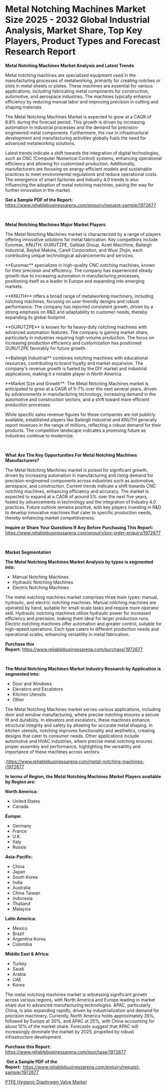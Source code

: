 <p><h1>Metal Notching Machines Market Size 2025 - 2032 Global Industrial Analysis, Market Share, Top Key Players, Product Types and Forecast Research Report</h1></p><p><strong>Metal Notching Machines Market Analysis and Latest Trends</strong></p>
<p><p>Metal notching machines are specialized equipment used in the manufacturing processes of metalworking, primarily for creating notches or slots in metal sheets or plates. These machines are essential for various applications, including fabricating metal components for construction, automotive, and aerospace industries. The machines typically enhance efficiency by reducing manual labor and improving precision in cutting and shaping materials.</p><p>The Metal Notching Machines Market is expected to grow at a CAGR of 6.8% during the forecast period. This growth is driven by increasing automation in industrial processes and the demand for precision-engineered metal components. Furthermore, the rise in infrastructural development and manufacturing activities globally fuels the need for advanced metalworking solutions.</p><p>Latest trends indicate a shift towards the integration of digital technologies, such as CNC (Computer Numerical Control) systems, enhancing operational efficiency and allowing for customized production. Additionally, manufacturers are focusing on energy-efficient models and sustainable practices to meet environmental regulations and reduce operational costs. The emergence of smart factories and Industry 4.0 trends is also influencing the adoption of metal notching machines, paving the way for further innovation in the market.</p></p>
<p><strong>Get a Sample PDF of the Report:&nbsp;</strong> <a href="https://www.reliablebusinessarena.com/enquiry/request-sample/1972677?utm_campaign=2886&utm_medium=2&utm_source=Github&utm_content=ia&utm_term=02032025&utm_id=metal-notching-machines">https://www.reliablebusinessarena.com/enquiry/request-sample/1972677</a></p>
<p>&nbsp;</p>
<p><strong>Metal Notching Machines Major Market Players</strong></p>
<p><p>The Metal Notching Machines market is characterized by a range of players offering innovative solutions for metal fabrication. Key competitors include Euromac, KNUTH, GURUTZPE, Galbiati Group, Aceti Macchine, Baileigh Industrial, Baykal Makina, Carell Corporation, and Wuxi Zhijin, each contributing unique technological advancements and services.</p><p>**Euromac** specializes in high-quality CNC notching machines, known for their precision and efficiency. The company has experienced steady growth due to increasing automation in manufacturing processes, positioning itself as a leader in Europe and expanding into emerging markets.</p><p>**KNUTH** offers a broad range of metalworking machinery, including notching machines, focusing on user-friendly designs and robust performance. The company has reported consistent growth, driven by a strong emphasis on R&D and adaptability to customer needs, thereby expanding its global footprint.</p><p>**GURUTZPE** is known for its heavy-duty notching machines with advanced automation features. The company is gaining market share, particularly in industries requiring high-volume production. The focus on increasing production efficiency and customization has positioned GURUTZPE favorably for future growth.</p><p>**Baileigh Industrial** combines notching machines with educational resources, contributing to brand loyalty and market expansion. The company's revenue growth is fueled by the DIY market and industrial applications, making it a notable player in North America.</p><p>**Market Size and Growth**: The Metal Notching Machines market is anticipated to grow at a CAGR of 5-7% over the next several years, driven by advancements in manufacturing technology, increasing demand in the automotive and construction sectors, and a shift toward more efficient production processes.</p><p>While specific sales revenue figures for these companies are not publicly available, established players like Baileigh Industrial and KNUTH generally report revenues in the range of millions, reflecting a robust demand for their products. The competitive landscape indicates a promising future as industries continue to modernize.</p></p>
<p>&nbsp;</p>
<p><strong>What Are The Key Opportunities For Metal Notching Machines Manufacturers?</strong></p>
<p><p>The Metal Notching Machines market is poised for significant growth, driven by increasing automation in manufacturing and rising demand for precision-engineered components across industries such as automotive, aerospace, and construction. Current trends indicate a shift towards CNC notching machines, enhancing efficiency and accuracy. The market is expected to expand at a CAGR of around 5% over the next five years, fueled by advancements in technology and the integration of Industry 4.0 practices. Future outlook remains positive, with key players investing in R&D to develop innovative machines that cater to specific production needs, thereby enhancing market competitiveness.</p></p>
<p><strong>Inquire or Share Your Questions If Any Before Purchasing This Report:</strong> <a href="https://www.reliablebusinessarena.com/enquiry/pre-order-enquiry/1972677?utm_campaign=2886&utm_medium=2&utm_source=Github&utm_content=ia&utm_term=02032025&utm_id=metal-notching-machines">https://www.reliablebusinessarena.com/enquiry/pre-order-enquiry/1972677</a></p>
<p>&nbsp;</p>
<p><strong>Market Segmentation</strong></p>
<p><strong>The Metal Notching Machines Market Analysis by types is segmented into:</strong></p>
<p><ul><li>Manual Notching Machines</li><li>Hydraulic Notching Machines</li><li>Electric Notching Machines</li></ul></p>
<p><p>The metal notching machines market comprises three main types: manual, hydraulic, and electric notching machines. Manual notching machines are operated by hand, suitable for small-scale tasks and require more operator skill. Hydraulic notching machines utilize hydraulic power for increased efficiency and precision, making them ideal for larger production runs. Electric notching machines offer automation and greater control, suitable for high-speed operations. Each type caters to different production needs and operational scales, enhancing versatility in metal fabrication.</p></p>
<p><strong>Purchase this Report:&nbsp;</strong><a href="https://www.reliablebusinessarena.com/purchase/1972677?utm_campaign=2886&utm_medium=2&utm_source=Github&utm_content=ia&utm_term=02032025&utm_id=metal-notching-machines">https://www.reliablebusinessarena.com/purchase/1972677</a></p>
<p>&nbsp;</p>
<p><strong>The Metal Notching Machines Market Industry Research by Application is segmented into:</strong></p>
<p><ul><li>Door and Windows</li><li>Elevators and Escalators</li><li>Kitchen Utensils</li><li>Other</li></ul></p>
<p><p>The Metal Notching Machines market serves various applications, including door and window manufacturing, where precise notching ensures a secure fit and durability. In elevators and escalators, these machines enhance structural integrity and safety by allowing for accurate metal shaping. In kitchen utensils, notching improves functionality and aesthetics, creating designs that cater to consumer needs. Other applications include automotive and HVAC industries, where precise metal notching ensures proper assembly and performance, highlighting the versatility and importance of these machines across sectors.</p></p>
<p><a href="https://www.reliablebusinessarena.com/metal-notching-machines-r1972677?utm_campaign=2886&utm_medium=2&utm_source=Github&utm_content=ia&utm_term=02032025&utm_id=metal-notching-machines">&nbsp;https://www.reliablebusinessarena.com/metal-notching-machines-r1972677</a></p>
<p><strong>In terms of Region, the Metal Notching Machines Market Players available by Region are:</strong></p>
<p>
    <p> <strong> North America: </strong>
        <ul>
            <li>United States</li>
            <li>Canada</li>
        </ul>
        </p> 
    <p> <strong> Europe: </strong>
        <ul>
            <li>Germany</li>
            <li>France</li>
            <li>U.K.</li>
            <li>Italy</li>
            <li>Russia</li>
        </ul>
        </p> 
    <p> <strong> Asia-Pacific: </strong>
        <ul>
            <li>China</li>
            <li>Japan</li>
            <li>South Korea</li>
            <li>India</li>
            <li>Australia</li>
            <li>China Taiwan</li>
            <li>Indonesia</li>
            <li>Thailand</li>
            <li>Malaysia</li>
        </ul>
        </p> 
    <p> <strong> Latin America: </strong>
        <ul>
            <li>Mexico</li>
            <li>Brazil</li>
            <li>Argentina Korea</li>
            <li>Colombia</li>
        </ul>
        </p> 
    <p> <strong> Middle East & Africa: </strong>
        <ul>
            <li>Turkey</li>
            <li>Saudi</li>
            <li>Arabia</li>
            <li>UAE</li>
            <li>Korea</li>
        </ul>
    </p>
    </p>
<p><p>The metal notching machines market is witnessing significant growth across various regions, with North America and Europe leading in market share due to advanced manufacturing technologies. APAC, particularly China, is also expanding rapidly, driven by industrialization and demand for precision machinery. Currently, North America holds approximately 35%, followed by Europe at 30%, and APAC at 25%, with China accounting for about 10% of the market share. Forecasts suggest that APAC will increasingly dominate the market by 2025, propelled by robust infrastructure development.</p></p>
<p><strong>Purchase this Report: </strong><a href="https://www.reliablebusinessarena.com/purchase/1972677?utm_campaign=2886&utm_medium=2&utm_source=Github&utm_content=ia&utm_term=02032025&utm_id=metal-notching-machines">https://www.reliablebusinessarena.com/purchase/1972677</a></p>
<p>&nbsp;<strong>Get a Sample PDF of the Report:&nbsp;&nbsp;</strong><a href="https://www.reliablebusinessarena.com/enquiry/request-sample/1972677?utm_campaign=2886&utm_medium=2&utm_source=Github&utm_content=ia&utm_term=02032025&utm_id=metal-notching-machines">https://www.reliablebusinessarena.com/enquiry/request-sample/1972677</a></p>
<p><strong></strong></p>
<p><p><a href="https://github.com/ivvrgibi/Market-Research-Report-List-1/blob/main/ptfe-hygienic-diaphragm-valve-market.md?utm_campaign=2886&utm_medium=2&utm_source=Github&utm_content=ia&utm_term=02032025&utm_id=metal-notching-machines">PTFE Hygienic Diaphragm Valve Market</a></p></p>